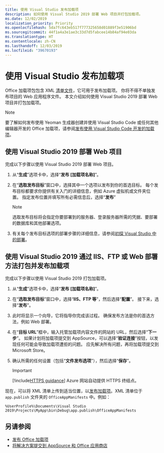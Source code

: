 ```yaml
---
title: 使用 Visual Studio 发布加载项
description: 如何使用 Visual Studio 2019 部署 Web 项目并打包加载项。
ms.date: 12/02/2019
localization_priority: Priority
ms.openlocfilehash: 5da7fc643eb517f777325658d01889f3e51906bd
ms.sourcegitcommit: 44f1a4a3e1ae3c33d7d5fabcee14b84af94e03da
ms.translationtype: HT
ms.contentlocale: zh-CN
ms.lasthandoff: 12/03/2019
ms.locfileid: "39670193"
---
```

# <a name="publish-your-add-in-using-visual-studio"></a>使用 Visual Studio 发布加载项

Office 加载项包包含 XML [清单文件](../develop/add-in-manifests.md)，它可用于发布加载项。 你将不得不单独发布项目的 Web 应用程序文件。 本文介绍如何使用 Visual Studio 2019 部署 Web 项目并打包加载项。

> [!NOTE]
> 要了解如何发布使用 Yeoman 生成器创建并使用 Visual Studio Code 或任何其他编辑器开发的 Office 加载项，请参阅[发布使用 Visual Studio Code 开发的加载项](publish-add-in-vs-code.md)。

## <a name="to-deploy-your-web-project-using-visual-studio-2019"></a>使用 Visual Studio 2019 部署 Web 项目

完成以下步骤以使用 Visual Studio 2019 部署 Web 项目。

1. 从“**生成**”选项卡中，选择“**发布 [加载项名称]**”。

2. 在“**选取发布目标**”窗口中，选择其中一个选项以发布到你的首选目标。 每个发布目标都要求你提供有关入门的详细信息，例如 Azure 虚拟机或文件夹位置。 指定发布位置并填写所有必需信息后，选择“**发布**”

    > [!NOTE]
    > 选取发布目标将会指定你要部署到的服务器、登录服务器所需的凭据、要部署的数据库和其他部署选项。

3. 有关每个发布目标选项的部署步骤的详细信息，请参阅[初探 Visual Studio 中的部署](/visualstudio/deployment/deploying-applications-services-and-components?view=vs-2019)。

## <a name="to-package-and-publish-your-add-in-using-iis-ftp-or-web-deploy-using-visual-studio-2019"></a>使用 Visual Studio 2019 通过 IIS、FTP 或 Web 部署方法打包并发布加载项

完成以下步骤以使用 Visual Studio 2019 打包加载项。

1. 从“**生成**”选项卡中，选择“**发布 [加载项名称]**”。
2. 在“**选取发布目标**”窗口中，选择“**IIS、FTP 等**”，然后选择“**配置**”。 接下来，选择“**发布**”。
3. 此时将显示一个向导，它将指导你完成该过程。 确保发布方法是你的首选方法，例如 Web 部署。
4. 在“**目标 URL**”框中，输入托管加载项内容文件的网站的 URL，然后选择“**下一步**”。 如果计划将加载项提交到 AppSource，可以选择“**验证连接**”按钮，以发现任何可能会导致加载项遭拒的问题。 应先解决所有问题，再将加载项提交到 Microsoft Store。
5. 确认所需的任何设置（包括“**文件发布选项**”），然后选择“**保存**”。

    > [!IMPORTANT]
    > [!include[HTTPS guidance](../includes/https-guidance.md)] Azure 网站自动提供 HTTPS 终结点。

现在，可以将 XML 清单上传到适当位置，以[发布加载项](../publish/publish.md)。XML 清单位于 `app.publish` 文件夹的 `OfficeAppManifests` 中。例如：

 `%UserProfile%\Documents\Visual Studio 2019\Projects\MyApp\bin\Debug\app.publish\OfficeAppManifests`

## <a name="see-also"></a>另请参阅

- [发布 Office 加载项](../publish/publish.md)
- [将解决方案提交到 AppSource 和 Office 应用商店](/office/dev/store/submit-to-the-office-store)

